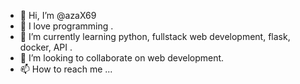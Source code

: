 - 👋 Hi, I’m @azaX69
- 👀 I love programming .
- 🌱 I’m currently learning python, fullstack web development, flask, docker, API .
- 💞️ I’m looking to collaborate on web development.
- 📫 How to reach me ...

<!---
azaX69/azaX69 is a ✨ special ✨ repository because its `README.md` (this file) appears on your GitHub profile.
You can click the Preview link to take a look at your changes.
--->
